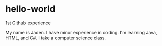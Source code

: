 # hello-world
1st Github experience

My name is Jaden. I have minor experience in coding. I'm learning Java, HTML, and C#.
I take a computer science class.
